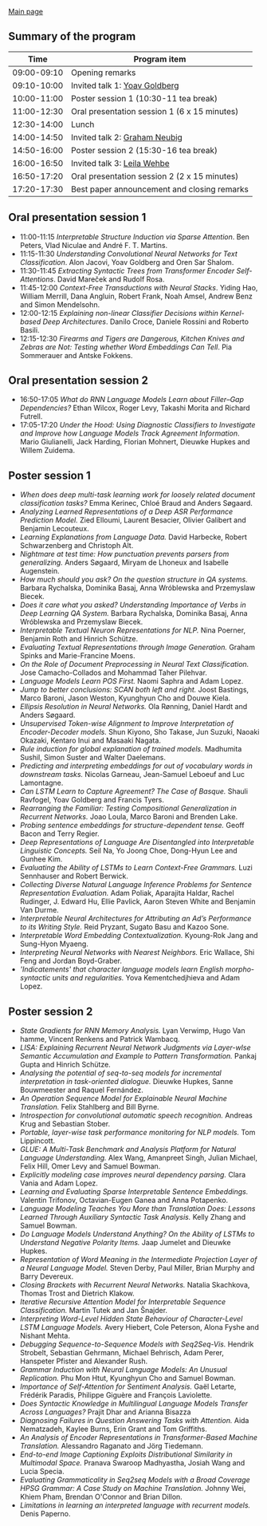 
[Main page](index.md)

Summary of the program
----------------------

| Time         | Program item                                  |
|--------------|-----------------------------------------------|
| 09:00-09:10  | Opening remarks                               |
| 09:10-10:00  | Invited talk 1: [Yoav Goldberg](index.md#yoav-goldberg)|
| 10:00-11:00  | Poster session 1 (10:30-11 tea break)         |
| 11:00-12:30  |  Oral presentation session 1 (6 x 15 minutes) |
| 12:30-14:00  | Lunch                                         |
| 14:00-14:50  | Invited talk 2: [Graham Neubig](index.md#graham-neubig)|
| 14:50-16:00  | Poster session 2 (15:30-16 tea break)         |
| 16:00-16:50  | Invited talk 3: [Leila Wehbe](index.md#leila-wehbe)|
| 16:50-17:20  |  Oral presentation session 2 (2 x 15 minutes) |
| 17:20-17:30  | Best paper announcement and closing remarks   |


Oral presentation session 1
---------------------------

- 11:00-11:15 _Interpretable Structure Induction via Sparse Attention_. Ben Peters, Vlad Niculae and André F. T. Martins.
- 11:15-11:30 _Understanding Convolutional Neural Networks for Text Classification_. Alon Jacovi, Yoav Goldberg and Oren Sar Shalom.
- 11:30-11:45 _Extracting Syntactic Trees from Transformer Encoder Self-Attentions_. David Mareček and Rudolf Rosa.
- 11:45-12:00 _Context-Free Transductions with Neural Stacks_. Yiding Hao, William Merrill, Dana Angluin, Robert Frank, Noah Amsel, Andrew Benz and Simon Mendelsohn.
- 12:00-12:15 _Explaining non-linear Classifier Decisions within Kernel-based Deep Architectures_. Danilo Croce, Daniele Rossini and Roberto Basili.
- 12:15-12:30 _Firearms and Tigers are Dangerous, Kitchen Knives and Zebras are Not: Testing whether Word Embeddings Can Tell_. Pia Sommerauer and Antske Fokkens.

Oral presentation session 2
---------------------------

- 16:50-17:05 _What do RNN Language Models Learn about Filler–Gap Dependencies?_ Ethan Wilcox, Roger Levy, Takashi Morita and Richard Futrell. 
- 17:05-17:20 _Under the Hood: Using Diagnostic Classifiers to Investigate and Improve how Language Models Track Agreement Information_. Mario Giulianelli, Jack Harding, Florian Mohnert, Dieuwke Hupkes and Willem Zuidema.

Poster session 1
----------------
- _When does deep multi-task learning work for loosely related document classification tasks?_	Emma Kerinec, Chloé Braud and Anders Søgaard.
- _Analyzing Learned Representations of a Deep ASR Performance Prediction Model._	Zied Elloumi, Laurent Besacier, Olivier Galibert and Benjamin Lecouteux.
- _Learning Explanations from Language Data._	David Harbecke, Robert Schwarzenberg and Christoph Alt.
- _Nightmare at test time: How punctuation prevents parsers from generalizing._	Anders Søgaard, Miryam de Lhoneux and Isabelle Augenstein.
- _How much should you ask? On the question structure in QA systems._	Barbara Rychalska, Dominika Basaj, Anna Wróblewska and Przemyslaw Biecek.
- _Does it care what you asked? Understanding Importance of Verbs in Deep Learning QA System._	Barbara Rychalska, Dominika Basaj, Anna Wróblewska and Przemyslaw Biecek.
- _Interpretable Textual Neuron Representations for NLP._	Nina Poerner, Benjamin Roth and Hinrich Schütze.
- _Evaluating Textual Representations through Image Generation._	Graham Spinks and Marie-Francine Moens.
- _On the Role of Document Preprocessing in Neural Text Classification._	Jose Camacho-Collados and Mohammad Taher Pilehvar.
- _Language Models Learn POS First._	Naomi Saphra and Adam Lopez.
- _Jump to better conclusions: SCAN both left and right._	Joost Bastings, Marco Baroni, Jason Weston, Kyunghyun Cho and Douwe Kiela.
- _Ellipsis Resolution in Neural Networks._	Ola Rønning, Daniel Hardt and Anders Søgaard.
- _Unsupervised Token-wise Alignment to Improve Interpretation of Encoder-Decoder models._	Shun Kiyono, Sho Takase, Jun Suzuki, Naoaki Okazaki, Kentaro Inui and Masaaki Nagata.
- _Rule induction for global explanation of trained models._	Madhumita Sushil, Simon Suster and Walter Daelemans.
- _Predicting and interpreting embeddings for out of vocabulary words in downstream tasks._	Nicolas Garneau, Jean-Samuel Leboeuf and Luc Lamontagne.
- _Can LSTM Learn to Capture Agreement? The Case of Basque._	Shauli Ravfogel, Yoav Goldberg and Francis Tyers.
- _Rearranging the Familiar: Testing Compositional Generalization in Recurrent Networks._	Joao Loula, Marco Baroni and Brenden Lake.
- _Probing sentence embeddings for structure-dependent tense._	Geoff Bacon and Terry Regier.
- _Deep Representations of Language Are Disentangled into Interpretable Linguistic Concepts._	Seil Na, Yo Joong Choe, Dong-Hyun Lee and Gunhee Kim.
- _Evaluating the Ability of LSTMs to Learn Context-Free Grammars._	Luzi Sennhauser and Robert Berwick.
- _Collecting Diverse Natural Language Inference Problems for Sentence Representation Evaluation._	Adam Poliak, Aparajita Haldar, Rachel Rudinger, J. Edward Hu, Ellie Pavlick, Aaron Steven White and Benjamin Van Durme.
- _Interpretable Neural Architectures for Attributing an Ad’s Performance to its Writing Style._	Reid Pryzant, Sugato Basu and Kazoo Sone.
- _Interpretable Word Embedding Contextualization._	Kyoung-Rok Jang and Sung-Hyon Myaeng.
- _Interpreting Neural Networks with Nearest Neighbors._	Eric Wallace, Shi Feng and Jordan Boyd-Graber.
- _'Indicatements' that character language models learn English morpho-syntactic units and regularities._	Yova Kementchedjhieva and Adam Lopez.

Poster session 2
----------------

- _State Gradients for RNN Memory Analysis._	Lyan Verwimp, Hugo Van hamme, Vincent Renkens and Patrick Wambacq.
- _LISA: Explaining Recurrent Neural Network Judgments via Layer-wIse Semantic Accumulation and Example to Pattern Transformation._	Pankaj Gupta and Hinrich Schütze.
- _Analysing the potential of seq-to-seq models for incremental interpretation in task-oriented dialogue._	Dieuwke Hupkes, Sanne Bouwmeester and Raquel Fernández.
- _An Operation Sequence Model for Explainable Neural Machine Translation._	Felix Stahlberg and Bill Byrne.
- _Introspection for convolutional automatic speech recognition._	Andreas Krug and Sebastian Stober.
- _Portable, layer-wise task performance monitoring for NLP models._	Tom Lippincott.
- _GLUE: A Multi-Task Benchmark and Analysis Platform for Natural Language Understanding._	Alex Wang, Amanpreet Singh, Julian Michael, Felix Hill, Omer Levy and Samuel Bowman.
- _Explicitly modeling case improves neural dependency parsing._	Clara Vania and Adam Lopez.
- _Learning and Evaluating Sparse Interpretable Sentence Embeddings._	Valentin Trifonov, Octavian-Eugen Ganea and Anna Potapenko.
- _Language Modeling Teaches You More than Translation Does: Lessons Learned Through Auxiliary Syntactic Task Analysis._	Kelly Zhang and Samuel Bowman.
- _Do Language Models Understand Anything? On the Ability of LSTMs to Understand Negative Polarity Items._	Jaap Jumelet and Dieuwke Hupkes.
- _Representation of Word Meaning in the Intermediate Projection Layer of a Neural Language Model._	Steven Derby, Paul Miller, Brian Murphy and Barry Devereux.
- _Closing Brackets with Recurrent Neural Networks._	Natalia Skachkova, Thomas Trost and Dietrich Klakow.
- _Iterative Recursive Attention Model for Interpretable Sequence Classification._	Martin Tutek and Jan Šnajder.
- _Interpreting Word-Level Hidden State Behaviour of Character-Level LSTM Language Models._	Avery Hiebert, Cole Peterson, Alona Fyshe and Nishant Mehta.
- _Debugging Sequence-to-Sequence Models with Seq2Seq-Vis._	Hendrik Strobelt, Sebastian Gehrmann, Michael Behrisch, Adam Perer, Hanspeter Pfister and Alexander Rush.
- _Grammar Induction with Neural Language Models: An Unusual Replication._	Phu Mon Htut, Kyunghyun Cho and Samuel Bowman.
- _Importance of Self-Attention for Sentiment Analysis._	Gaël Letarte, Frédérik Paradis, Philippe Giguère and François Laviolette.
- _Does Syntactic Knowledge in Multilingual Language Models Transfer Across Languages?_	Prajit Dhar and Arianna Bisazza
- _Diagnosing Failures in Question Answering Tasks with Attention._	Aida Nematzadeh, Kaylee Burns, Erin Grant and Tom Griffiths.
- _An Analysis of Encoder Representations in Transformer-Based Machine Translation._	Alessandro Raganato and Jörg Tiedemann.
- _End-to-end Image Captioning Exploits Distributional Similarity in Multimodal Space._	Pranava Swaroop Madhyastha, Josiah Wang and Lucia Specia.
- _Evaluating Grammaticality in Seq2seq Models with a Broad Coverage HPSG Grammar: A Case Study on Machine Translation._	Johnny Wei, Khiem Pham, Brendan O'Connor and Brian Dillon.
- _Limitations in learning an interpreted language with recurrent models._	Denis Paperno.

